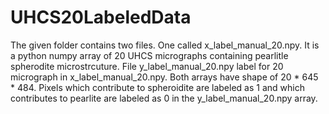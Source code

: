 # UHCS20LabeledData


The given folder contains two files. One called x_label_manual_20.npy. 
It is a python numpy array of 20 UHCS micrographs containing pearlitle spherodite microstrcuture. File y_label_manual_20.npy
label for 20 micrograph in x_label_manual_20.npy. Both arrays have shape of 20 * 645 * 484. Pixels which contribute to 
spheroidite are labeled as 1 and which contributes to pearlite are labeled as 0 in the y_label_manual_20.npy array.
